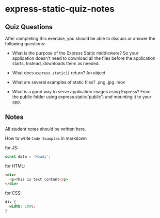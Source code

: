 # express-static-quiz-notes

## Quiz Questions

After completing this exercise, you should be able to discuss or answer the following questions:

- What is the purpose of the Express Static middleware?
  So your application doesn't need to download all the files before the application starts. Instead, downloads them as needed.

- What does `express.static()` return?
  An object

- What are several examples of static files?
  .png .jpg .mov

- What is a good way to serve application images using Express?
  From the public folder using express.static('public') and mounting it to your app.

## Notes

All student notes should be written here.

How to write `Code Examples` in markdown

for JS:

```javascript
const data = 'Howdy';
```

for HTML:

```html
<div>
  <p>This is text content</p>
</div>
```

for CSS:

```css
div {
  width: 100%;
}
```
